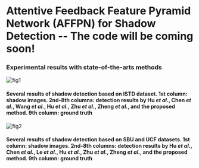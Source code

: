 # Attentive Feedback Feature Pyramid Network (AFFPN) for Shadow Detection -- The code will be coming soon!

### Experimental results with state-of-the-arts methods

![fig1](https://user-images.githubusercontent.com/60129726/80562129-be54be00-8a21-11ea-893d-83614849e55b.png)

#### Several results of shadow detection based on ISTD dataset. 1st column: shadow images. 2nd-8th columns: detection results by Hu *et al.*, Chen *et al.*, Wang *et al.*, Hu *et al.*, Zhu *et al.*, Zheng *et al.*, and the proposed method. 9th column: ground truth

![fig2](https://user-images.githubusercontent.com/60129726/80562585-1213d700-8a23-11ea-86e5-a75519bc322e.png)

#### Several results of shadow detection based on SBU and UCF datasets. 1st column: shadow images. 2nd-8th columns: detection results by Hu *et al.*, Chen *et al.*, Le *et al.*, Hu *et al.*, Zhu *et al.*, Zheng *et al.*, and the proposed method. 9th column: ground truth
